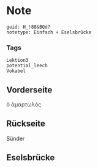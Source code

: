 # Note
```
guid: H_!88&BQd?
notetype: Einfach + Eselsbrücke
```

### Tags
```
Lektion3
potential_leech
Vokabel
```

## Vorderseite
<span style="color: rgb(62, 62, 62);">ὁ ἁμαρτωλός</span>

## Rückseite
Sünder

## Eselsbrücke

